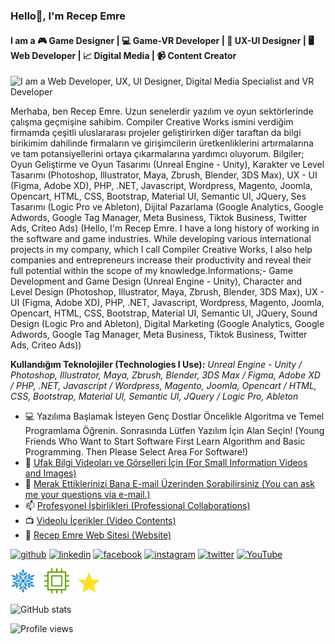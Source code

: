 ### Hello👋, I'm Recep Emre
#### I am a 🎮 Game Designer | 💻 Game-VR Developer | 📲 UX-UI Designer | 🖥 Web Developer | 📈 Digital Media | 📹 Content Creator
![I am a Web Developer, UX, UI Designer, Digital Media Specialist and VR Developer](https://www.recepemreercetin.com/wp-content/uploads/2021/11/ree-gif.gif)

Merhaba, ben Recep Emre. Uzun senelerdir yazılım ve oyun sektörlerinde çalışma geçmişine sahibim. Compiler Creative Works ismini verdiğim firmamda çeşitli uluslararası projeler geliştirirken diğer taraftan da bilgi birikimim dahilinde firmaların ve girişimcilerin üretkenliklerini artırmalarına ve tam potansiyellerini ortaya çıkarmalarına yardımcı oluyorum. Bilgiler; Oyun Geliştirme ve Oyun Tasarımı (Unreal Engine - Unity), Karakter ve Level Tasarımı (Photoshop, Illustrator, Maya, Zbrush, Blender, 3DS Max), UX - UI (Figma, Adobe XD), PHP, .NET, Javascript, Wordpress, Magento, Joomla, Opencart, HTML, CSS, Bootstrap, Material UI, Semantic UI, JQuery, Ses Tasarımı (Logic Pro ve Ableton), Dijital Pazarlama (Google Analytics, Google Adwords, Google Tag Manager, Meta Business, Tiktok Business, Twitter Ads, Criteo Ads) (Hello, I'm Recep Emre. I have a long history of working in the software and game industries. While developing various international projects in my company, which I call Compiler Creative Works, I also help companies and entrepreneurs increase their productivity and reveal their full potential within the scope of my knowledge.Informations;- Game Development and Game Design (Unreal Engine - Unity), Character and Level Design (Photoshop, Illustrator, Maya, Zbrush, Blender, 3DS Max), UX - UI (Figma, Adobe XD), PHP, .NET, Javascript, Wordpress, Magento, Joomla, Opencart, HTML, CSS, Bootstrap, Material UI, Semantic UI, JQuery, Sound Design (Logic Pro and Ableton), Digital Marketing (Google Analytics, Google Adwords, Google Tag Manager, Meta Business, Tiktok Business, Twitter Ads, Criteo Ads))

**Kullandığım Teknolojiler (Technologies I Use):** *Unreal Engine - Unity / Photoshop, Illustrator, Maya, Zbrush, Blender, 3DS Max / Figma, Adobe XD / PHP, .NET, Javascript / Wordpress, Magento, Joomla, Opencart / HTML, CSS, Bootstrap, Material UI, Semantic UI, JQuery / Logic Pro, Ableton* 

- 💻 Yazılıma Başlamak İsteyen Genç Dostlar Öncelikle Algoritma ve Temel Programlama Öğrenin. Sonrasında Lütfen Yazılım İçin Alan Seçin! (Young Friends Who Want to Start Software First Learn Algorithm and Basic Programming. Then Please Select Area For Software!)
- 🔭 [Ufak Bilgi Videoları ve Görselleri İçin (For Small Information Videos and Images)](https://www.instagram.com/reercetin/)  
- 💬 [Merak Ettiklerinizi Bana E-mail Üzerinden Sorabilirsiniz (You can ask me your questions via e-mail.)](mailto:iletisim@recepemreercetin.com) 
- 📫 [Profesyonel İşbirlikleri (Professional Collaborations)](mailto:contact@recepemreercetin.com) 
- 📺 [Videolu İçerikler (Video Contents)](https://www.youtube.com/channel/UCYS7daPnN2_--teHVAsUS4Q?)  
- 🏫 [Recep Emre Web Sitesi (Website)](https://www.recepemreercetin.com/) 


[<img src='https://cdn.jsdelivr.net/npm/simple-icons@3.0.1/icons/github.svg' alt='github' height='40'>](https://github.com/reercetin)  [<img src='https://cdn.jsdelivr.net/npm/simple-icons@3.0.1/icons/linkedin.svg' alt='linkedin' height='40'>](https://www.linkedin.com/in/https://www.linkedin.com/in/recep-emre-ercetin-254489bb//)  [<img src='https://cdn.jsdelivr.net/npm/simple-icons@3.0.1/icons/facebook.svg' alt='facebook' height='40'>](https://www.facebook.com/reercetin)  [<img src='https://cdn.jsdelivr.net/npm/simple-icons@3.0.1/icons/instagram.svg' alt='instagram' height='40'>](https://www.instagram.com/reercetin/)  [<img src='https://cdn.jsdelivr.net/npm/simple-icons@3.0.1/icons/twitter.svg' alt='twitter' height='40'>](https://twitter.com/ErcetinRE)  [<img src='https://cdn.jsdelivr.net/npm/simple-icons@3.0.1/icons/youtube.svg' alt='YouTube' height='40'>](https://www.youtube.com/channel/RecepEmreErçetin) 

<a href='https://archiveprogram.github.com/'><img src='https://raw.githubusercontent.com/acervenky/animated-github-badges/master/assets/acbadge.gif' width='40' height='40'></a> <a href='https://docs.github.com/en/developers'><img src='https://raw.githubusercontent.com/acervenky/animated-github-badges/master/assets/devbadge.gif' width='40' height='40'></a> <a href='https://stars.github.com/'><img src='https://raw.githubusercontent.com/acervenky/animated-github-badges/master/assets/starbadge.gif' width='35' height='35'></a> 

![GitHub stats](https://github-readme-stats.vercel.app/api?username=reercetin&show_icons=true)  

![Profile views](https://gpvc.arturio.dev/reercetin)  
